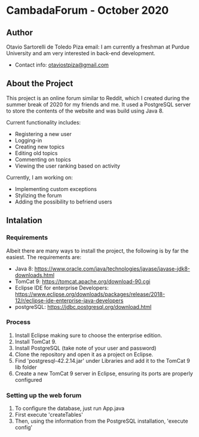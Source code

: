 # CambadaForum - October 2020
## Author
Otavio Sartorelli de Toledo Piza email: I am currently a freshman at Purdue University and am very interested in back-end development.
- Contact info: otaviostpiza@gmail.com

## About the Project
This project is an online forum similar to Reddit, which I created during the summer break of 2020 for my friends and me. It used a PostgreSQL server to store the contents of the website and was build using Java 8.

Current functionality includes:
- Registering a new user
- Logging-in 
- Creating new topics
- Editing old topics
- Commenting on topics
- Viewing the user ranking based on activity

Currently, I am working on:
- Implementing custom exceptions
- Stylizing the forum
- Adding the possibility to befriend users

## Intalation 
### Requirements
Albeit there are many ways to install the project, the following is by far the easiest. The requirements are:
- Java 8: https://www.oracle.com/java/technologies/javase/javase-jdk8-downloads.html
- TomCat 9: https://tomcat.apache.org/download-90.cgi
- Eclipse IDE for enterprise Developers: https://www.eclipse.org/downloads/packages/release/2018-12/r/eclipse-ide-enterprise-java-developers
- postgreSQL: https://jdbc.postgresql.org/download.html

### Process
1. Install Eclipse making sure to choose the enterprise edition.
2. Install TomCat 9.
3. Install PostgreSQL (take note of your user and password)
4. Clone the repository and open it as a project on Eclipse.
5. Find 'postgresql-42.2.14.jar' under Libraries and add it to the TomCat 9 lib folder
6. Create a new TomCat 9 server in Eclipse, ensuring its ports are properly configured

### Setting up the web forum
1. To configure the database, just run App.java
2. First execute 'createTables'
3. Then, using the information from the PostgreSQL installation, 'execute config'